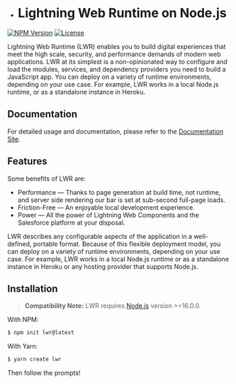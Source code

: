 -   # Lightning Web Runtime on Node.js

[![NPM Version](https://img.shields.io/npm/v/lwr)](https://www.npmjs.com/package/lwr)
[![License](https://img.shields.io/npm/l/lwr)](MIT)

Lightning Web Runtime (LWR) enables you to build digital experiences that meet the high scale, security, and performance demands of modern web applications. LWR at its simplest is a non-opinionated way to configure and load the modules, services, and dependency providers you need to build a JavaScript app. You can deploy on a variety of runtime environments, depending on your use case. For example, LWR works in a local Node.js runtime, or as a standalone instance in Heroku.

## Documentation

For detailed usage and documentation, please refer to the [Documentation Site](https://developer.salesforce.com/docs/platform/lwr).

## Features

Some benefits of LWR are:

-   Performance — Thanks to page generation at build time, not runtime, and server side rendering our bar is set at sub-second full-page loads.
-   Friction-Free — An enjoyable local development experience.
-   Power — All the power of Lightning Web Components and the Salesforce platform at your disposal.

LWR describes any configurable aspects of the application in a well-defined, portable format. Because of this flexible deployment model, you can deploy on a variety of runtime environments, depending on your use case. For example, LWR works in a local Node.js runtime or as a standalone instance in Heroku or any hosting provider that supports Node.js.

## Installation

> **Compatibility Note:**
> LWR requires [Node.js](https://nodejs.org/en/) version >=16.0.0.

With NPM:

```bash
$ npm init lwr@latest
```

With Yarn:

```bash
$ yarn create lwr
```

Then follow the prompts!

